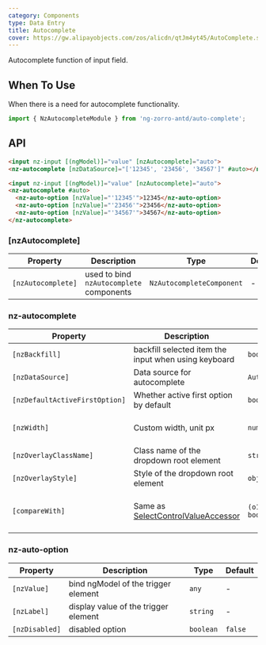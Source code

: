 ```yaml
---
category: Components
type: Data Entry
title: Autocomplete
cover: https://gw.alipayobjects.com/zos/alicdn/qtJm4yt45/AutoComplete.svg
---
```


Autocomplete function of input field.

## When To Use

When there is a need for autocomplete functionality.

```ts
import { NzAutocompleteModule } from 'ng-zorro-antd/auto-complete';
```

## API

```html
<input nz-input [(ngModel)]="value" [nzAutocomplete]="auto">
<nz-autocomplete [nzDataSource]="['12345', '23456', '34567']" #auto></nz-autocomplete>
```

```html
<input nz-input [(ngModel)]="value" [nzAutocomplete]="auto">
<nz-autocomplete #auto>
  <nz-auto-option [nzValue]="'12345'">12345</nz-auto-option>
  <nz-auto-option [nzValue]="'23456'">23456</nz-auto-option>
  <nz-auto-option [nzValue]="'34567'">34567</nz-auto-option>
</nz-autocomplete>
```

### [nzAutocomplete]

| Property           | Description                              | Type                      | Default |
| ------------------ | ---------------------------------------- | ------------------------- | ------- |
| `[nzAutocomplete]` | used to bind `nzAutocomplete` components | `NzAutocompleteComponent` | -       |

### nz-autocomplete

| Property                       | Description                                                                                    | Type                            | Default                         |
| ------------------------------ | ---------------------------------------------------------------------------------------------- | ------------------------------- | ------------------------------- |
| `[nzBackfill]`                 | backfill selected item the input when using keyboard                                           | `boolean`                       | `false`                         |
| `[nzDataSource]`               | Data source for autocomplete                                                                   | `AutocompleteDataSource`        | -                               |
| `[nzDefaultActiveFirstOption]` | Whether active first option by default                                                         | `boolean`                       | `true`                          |
| `[nzWidth]`                    | Custom width, unit px                                                                          | `number`                        | trigger element width           |
| `[nzOverlayClassName]`         | Class name of the dropdown root element                                                        | `string`                        | -                               |
| `[nzOverlayStyle]`             | Style of the dropdown root element                                                             | `object`                        | -                               |
| `[compareWith]`                | Same as [SelectControlValueAccessor](https://angular.dev/api/forms/SelectControlValueAccessor) | `(o1: any, o2: any) => boolean` | `(o1: any, o2: any) => o1===o2` |

### nz-auto-option

| Property       | Description                          | Type      | Default |
| -------------- | ------------------------------------ | --------- | ------- |
| `[nzValue]`    | bind ngModel of the trigger element  | `any`     | -       |
| `[nzLabel]`    | display value of the trigger element | `string`  | -       |
| `[nzDisabled]` | disabled option                      | `boolean` | `false` |
